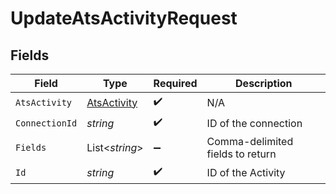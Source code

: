 # UpdateAtsActivityRequest


## Fields

| Field                                                 | Type                                                  | Required                                              | Description                                           |
| ----------------------------------------------------- | ----------------------------------------------------- | ----------------------------------------------------- | ----------------------------------------------------- |
| `AtsActivity`                                         | [AtsActivity](../../Models/Components/AtsActivity.md) | :heavy_check_mark:                                    | N/A                                                   |
| `ConnectionId`                                        | *string*                                              | :heavy_check_mark:                                    | ID of the connection                                  |
| `Fields`                                              | List<*string*>                                        | :heavy_minus_sign:                                    | Comma-delimited fields to return                      |
| `Id`                                                  | *string*                                              | :heavy_check_mark:                                    | ID of the Activity                                    |